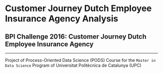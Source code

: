 # Customer Journey Dutch Employee Insurance Agency Analysis
## BPI Challenge 2016: Customer Journey Dutch Employee Insurance Agency
***
Project of Process-Oriented Data Science (PODS) Course for the `Master in Data Science` Program of Universitat Politècnica de Catalunya (UPC)
